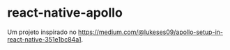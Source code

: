 # react-native-apollo

Um projeto inspirado no https://medium.com/@lukeses09/apollo-setup-in-react-native-351e1bc84a1.
